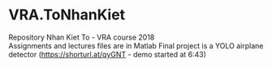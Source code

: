 # VRA.ToNhanKiet
Repository Nhan Kiet To - VRA course 2018
<br/>
Assignments and lectures files are in Matlab
Final project is a YOLO airplane detector (https://shorturl.at/qyGNT - demo started at 6:43)


